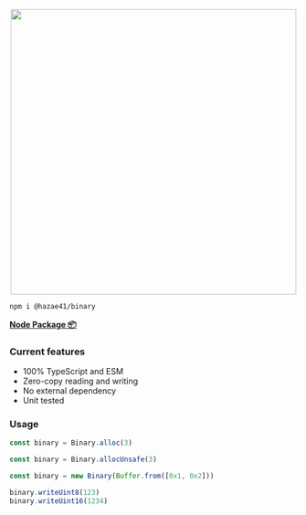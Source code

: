 <p align="center">
<img width="500"
src="https://user-images.githubusercontent.com/4405263/207909347-96122c2f-a85f-4c64-9e6d-d2f4166f93c9.png" />
</p>

```bash
npm i @hazae41/binary
```

[**Node Package 📦**](https://www.npmjs.com/package/@hazae41/binary)

### Current features
- 100% TypeScript and ESM
- Zero-copy reading and writing
- No external dependency
- Unit tested

### Usage

```typescript
const binary = Binary.alloc(3)
```

```typescript
const binary = Binary.allocUnsafe(3)
```

```typescript
const binary = new Binary(Buffer.from([0x1, 0x2]))
```

```typescript
binary.writeUint8(123)
binary.writeUint16(1234)
```
